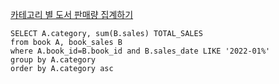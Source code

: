 [카테고리 별 도서 판매량 집계하기](https://school.programmers.co.kr/learn/courses/30/lessons/144855)
~~~mysql
SELECT A.category, sum(B.sales) TOTAL_SALES
from book A, book_sales B
where A.book_id=B.book_id and B.sales_date LIKE '2022-01%'
group by A.category
order by A.category asc
~~~
